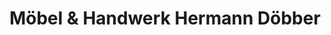 ---
title: "Möbel & Handwerk Hermann Döbber"
url: /haltern-am-see/moebel-und-handwerk-hermann-doebber/
shop: Möbel
---